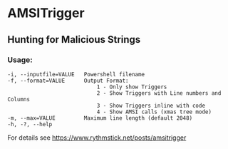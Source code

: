 # AMSITrigger
## Hunting for Malicious Strings

### Usage:

    -i, --inputfile=VALUE   Powershell filename
    -f, --format=VALUE      Output Format:
                                1 - Only show Triggers
                                2 - Show Triggers with Line numbers and Columns
                                3 - Show Triggers inline with code
                                4 - Show AMSI calls (xmas tree mode)
    -m, --max=VALUE         Maximum line length (default 2048)
    -h, -?, --help
  
    
For details see https://www.rythmstick.net/posts/amsitrigger

